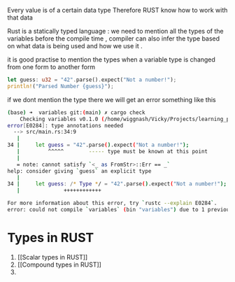 Every value is of a certain data type
Therefore RUST know how to work with that data

Rust is a statically typed language : we need to mention all the types of the variables before the compile time , compiler can also infer the type based on what data is being used and how we use it . 

it is good practise to mention the types when a variable type is changed from one form to another form

```rust
let guess: u32 = "42".parse().expect("Not a number!");
println!("Parsed Number {guess}");
```

if we dont mention the type there we will get an error something like this

```bash
(base) ➜  variables git:(main) ✗ cargo check
    Checking variables v0.1.0 (/home/wiggnash/Vicky/Projects/learning_programming_languages/rust/variables)
error[E0284]: type annotations needed
  --> src/main.rs:34:9
   |
34 |     let guess = "42".parse().expect("Not a number!");
   |         ^^^^^        ----- type must be known at this point
   |
   = note: cannot satisfy `<_ as FromStr>::Err == _`
help: consider giving `guess` an explicit type
   |
34 |     let guess: /* Type */ = "42".parse().expect("Not a number!");
   |              ++++++++++++

For more information about this error, try `rustc --explain E0284`.
error: could not compile `variables` (bin "variables") due to 1 previous error
```

# Types in RUST

1. [[Scalar types in RUST]]
2. [[Compound types in RUST]]
3. 